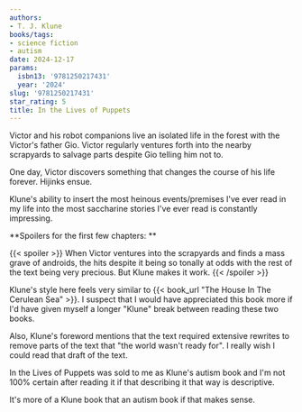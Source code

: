```yaml
---
authors:
- T. J. Klune
books/tags:
- science fiction
- autism
date: 2024-12-17
params:
  isbn13: '9781250217431'
  year: '2024'
slug: '9781250217431'
star_rating: 5
title: In the Lives of Puppets
---
```


Victor and his robot companions live an isolated life in the forest with the Victor's father Gio. Victor regularly ventures forth into the nearby scrapyards to salvage parts despite Gio telling him not to.

One day, Victor discovers something that changes the course of his life forever. Hijinks ensue.

<!--more-->

Klune's ability to insert the most heinous events/premises I've ever read in my life into the most saccharine stories I've ever read is constantly impressing.

**Spoilers for the first few chapters: **

{{< spoiler >}}
When Victor ventures into the scrapyards and finds a mass grave of androids, the hits despite it being so tonally at odds with the rest of the text being very precious. But Klune makes it work.
{{< /spoiler >}}

Klune's style here feels very similar to {{< book_url "The House In The Cerulean Sea" >}}. I suspect that I would have appreciated this book more if I'd have given myself a longer "Klune" break between reading these two books.

Also, Klune's foreword mentions that the text required extensive rewrites to remove parts of the text that "the world wasn't ready for". I really wish I could read that draft of the text.

In the Lives of Puppets was sold to me as Klune's autism book and I'm not 100% certain after reading it if that describing it that way is descriptive.

It's more of a Klune book that an autism book if that makes sense.
